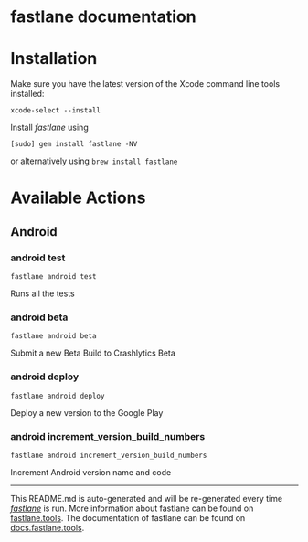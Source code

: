 # fastlane documentation

# Installation

Make sure you have the latest version of the Xcode command line tools installed:

```
xcode-select --install
```

Install _fastlane_ using

```
[sudo] gem install fastlane -NV
```

or alternatively using `brew install fastlane`

# Available Actions

## Android

### android test

```
fastlane android test
```

Runs all the tests

### android beta

```
fastlane android beta
```

Submit a new Beta Build to Crashlytics Beta

### android deploy

```
fastlane android deploy
```

Deploy a new version to the Google Play

### android increment_version_build_numbers

```
fastlane android increment_version_build_numbers
```

Increment Android version name and code

---

This README.md is auto-generated and will be re-generated every time [_fastlane_](https://fastlane.tools) is run.
More information about fastlane can be found on [fastlane.tools](https://fastlane.tools).
The documentation of fastlane can be found on [docs.fastlane.tools](https://docs.fastlane.tools).
